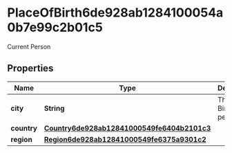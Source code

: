 

# PlaceOfBirth6de928ab1284100054a0b7e99c2b01c5

Current Person

## Properties

| Name | Type | Description | Notes |
|------------ | ------------- | ------------- | -------------|
|**city** | **String** | The City of Birth for a person. |  [optional] |
|**country** | [**Country6de928ab12841000549fe6404b2101c3**](Country6de928ab12841000549fe6404b2101c3.md) |  |  [optional] |
|**region** | [**Region6de928ab12841000549fe6375a9301c2**](Region6de928ab12841000549fe6375a9301c2.md) |  |  [optional] |



